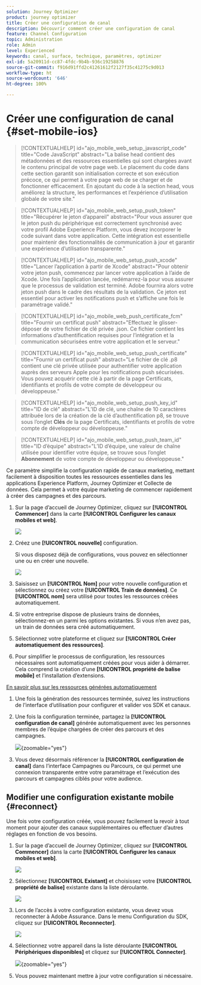 ```yaml
---
solution: Journey Optimizer
product: journey optimizer
title: Créer une configuration de canal
description: Découvrir comment créer une configuration de canal
feature: Channel Configuration
topic: Administration
role: Admin
level: Experienced
keywords: canal, surface, technique, paramètres, optimizer
exl-id: 5a20911d-cc87-4fdc-9b4b-936c19258876
source-git-commit: f916d91ffd2c41261612f2127f35c41275c9d013
workflow-type: ht
source-wordcount: '646'
ht-degree: 100%

---
```


# Créer une configuration de canal {#set-mobile-ios}

>[!CONTEXTUALHELP]
>id="ajo_mobile_web_setup_javascript_code"
>title="Code JavaScript"
>abstract="La balise head contient des métadonnées et des ressources essentielles qui sont chargées avant le contenu principal de votre page web. Le placement du code dans cette section garantit son initialisation correcte et son exécution précoce, ce qui permet à votre page web de se charger et de fonctionner efficacement. En ajoutant du code à la section head, vous améliorez la structure, les performances et l’expérience d’utilisation globale de votre site."

>[!CONTEXTUALHELP]
>id="ajo_mobile_web_setup_push_token"
>title="Récupérer le jeton d’appareil"
>abstract="Pour vous assurer que le jeton push du périphérique est correctement synchronisé avec votre profil Adobe Experience Platform, vous devez incorporer le code suivant dans votre application. Cette intégration est essentielle pour maintenir des fonctionnalités de communication à jour et garantir une expérience d’utilisation transparente."

>[!CONTEXTUALHELP]
>id="ajo_mobile_web_setup_push_xcode"
>title="Lancer l’application à partir de Xcode"
>abstract="Pour obtenir votre jeton push, commencez par lancer votre application à l’aide de Xcode. Une fois l’application lancée, redémarrez-la pour vous assurer que le processus de validation est terminé. Adobe fournira alors votre jeton push dans le cadre des résultats de la validation. Ce jeton est essentiel pour activer les notifications push et s’affiche une fois le paramétrage validé."

>[!CONTEXTUALHELP]
>id="ajo_mobile_web_push_certificate_fcm"
>title="Fournir un certificat push"
>abstract="Effectuez le glisser-déposer de votre fichier de clé privée .json. Ce fichier contient les informations d’authentification requises pour l’intégration et la communication sécurisées entre votre application et le serveur."

>[!CONTEXTUALHELP]
>id="ajo_mobile_web_setup_push_certificate"
>title="Fournir un certificat push"
>abstract="Le fichier de clé .p8 contient une clé privée utilisée pour authentifier votre application auprès des serveurs Apple pour les notifications push sécurisées. Vous pouvez acquérir cette clé à partir de la page Certificats, identifiants et profils de votre compte de développeur ou développeuse."

>[!CONTEXTUALHELP]
>id="ajo_mobile_web_setup_push_key_id"
>title="ID de clé"
>abstract="L’ID de clé, une chaîne de 10 caractères attribuée lors de la création de la clé d’authentification p8, se trouve sous l’onglet **Clés** de la page Certificats, identifiants et profils de votre compte de développeur ou développeuse."

>[!CONTEXTUALHELP]
>id="ajo_mobile_web_setup_push_team_id"
>title="ID d’équipe"
>abstract="L’ID d’équipe, une valeur de chaîne utilisée pour identifier votre équipe, se trouve sous l’onglet **Abonnement** de votre compte de développeur ou développeuse."


Ce paramètre simplifie la configuration rapide de canaux marketing, mettant facilement à disposition toutes les ressources essentielles dans les applications Experience Platform, Journey Optimizer et Collecte de données. Cela permet à votre équipe marketing de commencer rapidement à créer des campagnes et des parcours.

1. Sur la page d’accueil de Journey Optimizer, cliquez sur **[!UICONTROL Commencer]** dans la carte **[!UICONTROL Configurer les canaux mobiles et web]**.

   ![](assets/guided-setup-config-1.png)

1. Créez une **[!UICONTROL nouvelle]** configuration.

   Si vous disposez déjà de configurations, vous pouvez en sélectionner une ou en créer une nouvelle.

   ![](assets/guided-setup-config-2.png)

1. Saisissez un **[!UICONTROL Nom]** pour votre nouvelle configuration et sélectionnez ou créez votre **[!UICONTROL Train de données]**. Ce **[!UICONTROL nom]** sera utilisé pour toutes les ressources créées automatiquement.

1. Si votre entreprise dispose de plusieurs trains de données, sélectionnez-en un parmi les options existantes. Si vous n’en avez pas, un train de données sera créé automatiquement.

1. Sélectionnez votre plateforme et cliquez sur **[!UICONTROL Créer automatiquement des ressources]**.

1. Pour simplifier le processus de configuration, les ressources nécessaires sont automatiquement créées pour vous aider à démarrer. Cela comprend la création d’une **[!UICONTROL propriété de balise mobile]** et l’installation d’extensions.

[En savoir plus sur les ressources générées automatiquement](set-mobile-config.md#auto-create-resources)

1. Une fois la génération des ressources terminée, suivez les instructions de l’interface d’utilisation pour configurer et valider vos SDK et canaux.

1. Une fois la configuration terminée, partagez la **[!UICONTROL configuration de canal]** générée automatiquement avec les personnes membres de l’équipe chargées de créer des parcours et des campagnes.

   ![](assets/guided-setup-config-ios-8.png){zoomable="yes"}

1. Vous devez désormais référencer la **[!UICONTROL configuration de canal]** dans l’interface Campagnes ou Parcours, ce qui permet une connexion transparente entre votre paramétrage et l’exécution des parcours et campagnes ciblés pour votre audience.

## Modifier une configuration existante mobile {#reconnect}

Une fois votre configuration créée, vous pouvez facilement la revoir à tout moment pour ajouter des canaux supplémentaires ou effectuer d’autres réglages en fonction de vos besoins.

1. Sur la page d’accueil de Journey Optimizer, cliquez sur **[!UICONTROL Commencer]** dans la carte **[!UICONTROL Configurer les canaux mobiles et web]**.

   ![](assets/guided-setup-config-1.png)

1. Sélectionnez **[!UICONTROL Existant]** et choisissez votre **[!UICONTROL propriété de balise]** existante dans la liste déroulante.

   ![](assets/guided-setup-config-ios-9.png)

1. Lors de l’accès à votre configuration existante, vous devez vous reconnecter à Adobe Assurance. Dans le menu Configuration du SDK, cliquez sur **[!UICONTROL Reconnecter]**.

   ![](assets/guided-setup-config-ios-10.png)

1. Sélectionnez votre appareil dans la liste déroulante **[!UICONTROL Périphériques disponibles]** et cliquez sur **[!UICONTROL Connecter]**.

   ![](assets/guided-setup-config-ios-11.png){zoomable="yes"}

1. Vous pouvez maintenant mettre à jour votre configuration si nécessaire.
